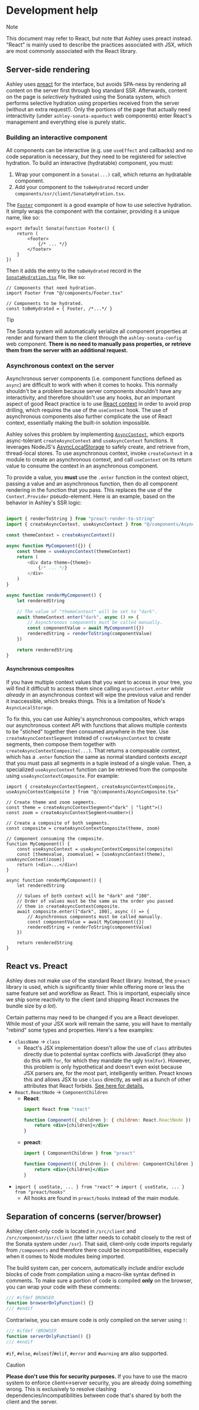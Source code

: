 # Development help

> [!NOTE]
> This document may refer to React, but note that Ashley uses preact instead. "React" is mainly used to describe the practices associated with JSX, which are most commonly associated with the React library.

## Server-side rendering

Ashley uses [preact](https://preactjs.com/) for the interface, but avoids SPA-ness by rendering all content on the server first through bog standard SSR. Afterwards, content on the page is _selectively_ hydrated using the Sonata system, which performs selective hydration using properties received from the server (without an extra request!). Only the portions of the page that actually need interactivity (under `ashley-sonata-aqueduct` web components) enter React's management and everything else is purely static.

### Building an interactive component

All components can be interactive (e.g. use `useEffect` and callbacks) and no code separation is necessary, _but_ they need to be registered for selective hydration. To build an interactive (hydratable) component, you must:

1. Wrap your component in a `Sonata(...)` call, which returns an hydratable component. 
2. Add your component to the `toBeHydrated` record under `components/ssr/client/SonataHydration.tsx`.

The [`Footer`](/src/components/Footer.tsx) component is a good example of how to use selective hydration. It simply wraps the component with the container, providing it a unique name, like so:
```tsx
export default Sonata(function Footer() {
    return (
        <footer>
            {/* ... */}
        </footer>
    }
})
```

Then it adds the entry to the `toBeHydrated` record in the [`SonataHydration.tsx`](/src/components/ssr/client/SonataHydration.tsx) file, like so:
```tsx
// Components that need hydration.
import Footer from "@/components/Footer.tsx"

// Components to be hydrated.
const toBeHydrated = { Footer, /*...*/ }
```

> [!TIP]
> The Sonata system will automatically serialize all component properties at render and forward them to the client through the `ashley-sonata-config` web component. **There is no need to manually pass properties, or retrieve them from the server with an additional request.**

### Asynchronous context on the server

Asynchronous server components (i.e. component functions defined as `async`) are difficult to work with when it comes to hooks. This normally shouldn't be a problem because server components shouldn't have any interactivity, and therefore shouldn't use any hooks, _but_ an important aspect of good React practice is to use [React context](https://react.dev/learn/passing-data-deeply-with-context) in order to avoid prop drilling, which requires the use of the `useContext` hook. The use of asynchronous components also further complicate the use of React context, essentially making the built-in solution impossible.

Ashley solves this problem by implementing [`AsyncContext`](/src/components/AsyncContext.tsx), which exports async-tolerant `createAsyncContext` and `useAsyncContext` functions. It leverages NodeJS's  [AsyncLocalStorage](https://nodejs.org/api/async_context.html#introduction) to safely create, and retrieve from, thread-local stores. To use asynchronous context, invoke `createContext` in a module to create an asynchronous context, and call `useContext` on its return value to consume the context in an asynchronous component.

To provide a value, you **must** use the `.enter` function in the context object, passing a value and an asynchronous function, then do all component rendering in the function that you pass. This replaces the use of the `Context.Provider` pseudo-element. Here is an example, based on the behavior in Ashley's SSR logic:
```js

import { renderToString } from "preact-render-to-string"
import { createAsyncContext, useAsyncContext } from "@/components/AsyncContext.tsx"

const themeContext = createAsyncContext()

async function MyComponent({}) {
    const theme = useAsyncContext(themeContext)
    return (
        <div data-theme={theme}>
            {/* ... */}
        </div>
    )
}

async function renderMyComponent() {
    let renderedString

    // The value of "themeContext" will be set to "dark".
    await themeContext.enter("dark", async () => {
        // Asynchronous components must be called manually.
        const componentValue = await MyComponent({})
        renderedString = renderToString(componentValue)
    })

    return renderedString
}
```

#### Asynchronous composites

If you have multiple context values that you want to access in your tree, you will find it difficult to access them since calling `asyncContext.enter` _while already_ in an asynchronous context will wipe the previous value and render it inaccessible, which breaks things. This is a limitation of Node's `AsyncLocalStorage`.

To fix this, you can use Ashley's asynchronous composites, which wraps our asynchronous context API with functions that allows multiple contexts to be "stiched" together then consumed anywhere in the tree. Use `createAsyncContextSegment` instead of `createAsyncContext` to create segments, then compose them together with `createAsyncContextComposite(...)`. That returns a composable context, which has a `.enter` function the same as normal standard contexts _except_ that you must pass all segments in a tuple instead of a single value. Then, a specialized `useAsyncContext` function can be retrieved from the composite using `useAsyncContextComposite`. For example:

```tsx
import { createAsyncContextSegment, createAsyncContextComposite, useAsyncContextComposite } from "@/components/AsyncComposite.tsx"

// Create theme and zoom segments.
const theme = createAsyncContextSegment<"dark" | "light">()
const zoom = createAsyncContextSegment<number>()

// Create a composite of both segments.
const composite = createAsyncContextComposite(theme, zoom)

// Component consuming the composite.
function MyComponent() {
    const useAsyncContext = useAsyncContextComposite(composite)
    const [themevalue, zoomvalue] = [useAsyncContext(theme), useAsyncContext(zoom)]
    return (<div>...</div>)
}

async function renderMyComponent() {
    let renderedString

    // Values of both context will be "dark" and "100".
    // Order of values must be the same as the order you passed
    // them in createAsyncContextComposite.
    await composite.enter(["dark", 100], async () => {
        // Asynchronous components must be called manually.
        const componentValue = await MyComponent({})
        renderedString = renderToString(componentValue)
    })

    return renderedString
}

```

## React vs. Preact

Ashley does not make use of the standard React library. Instead, the `preact` library is used, which is significantly tinier while offering more or less the same feature set and workflow as React. This is important, especially since we ship some reactivity to the client (and shipping React increases the bundle size by _a lot_).

Certain patterns may need to be changed if you are a React developer. While most of your JSX work will remain the same, you will have to mentally "rebind" some types and properties. Here's a few examples:

- `className` → `class`
  - React's JSX implementation doesn't allow the use of `class` attributes directly due to potential syntax conflicts with JavaScript (they also do this with `for`, for which they mandate the ugly `htmlFor`). However, this problem is only hypothetical and doesn't even exist because JSX parsers are, for the most part, intelligently written. Preact knows this and allows JSX to use `class` directly, as well as a bunch of other attributes that React forbids. [See here for details.](https://preactjs.com/guide/v10/differences-to-react#raw-html-attributeproperty-names)
- `React.ReactNode` → `ComponentChildren`
  - **React**:
    ```jsx
    import React from "react"

    function Component({ children }: { children: React.ReactNode }) {
        return <div>{children}</div>
    }
    ```
  - **preact**:
    ```jsx
    import { ComponentChildren } from "preact"

    function Component({ children }: { children: ComponentChildren }) {
        return <div>{children}</div>
    }
    ```
- `import { useState, ... } from "react"` → `import { useState, ... } from "preact/hooks"`
  - All hooks are found in `preact/hooks` instead of the main module. 

## Separation of concerns (server/browser)

Ashley client-only code is located in `/src/client` and `/src/component/ssr/client` (the latter needs to cohabit closely to the rest of the Sonata system under `/ssr`). That said, client-only code imports regularly from `/components` and therefore there could be incompatibilities, especially when it comes to Node modules being imported.

The build system can, per concern, automatically include and/or exclude blocks of code from compilation using a macro-like syntax defined in comments. To make sure a portion of code is compiled **only** on the browser, you can wrap your code with these comments:
```js
/// #ifdef BROWSER
function browserOnlyFunction() {}
/// #endif
```
Contrariwise, you can ensure code is only compiled on the server using `!`:
```js
/// #ifdef !BROWSER
function serverOnlyFunction() {}
/// #endif
```

`#if`, `#else`, `#elseif`/`#elif`, `#error` and `#warning` are also supported.

> [!CAUTION]
> **Please don't use this for security purposes.** If you have to use the macro system to enforce client↔server security, you are already doing something wrong. This is exclusively to resolve clashing dependencies/incompatibilities between code that's shared by both the client and the server.

